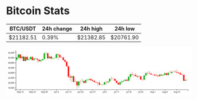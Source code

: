 # Bitcoin Stats

BTC/USDT|24h change|24h high|24h low|
|---|---|---|---|
|$21182.51|0.39%|$21382.85|$20761.90|

<img src="./chart.svg">

